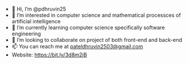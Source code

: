 - 👋 Hi, I’m @pdhruvin25
- 👀 I’m interested in computer science and mathematical processces of artificial intelligence
- 🌱 I’m currently learning computer science specifically software engineering
- 💞️ I’m looking to collaborate on project of both front-end and back-end
- 📫 You can reach me at pateldhruvin2503@gmail.com
- Website: https://bit.ly/3d8m2jB
